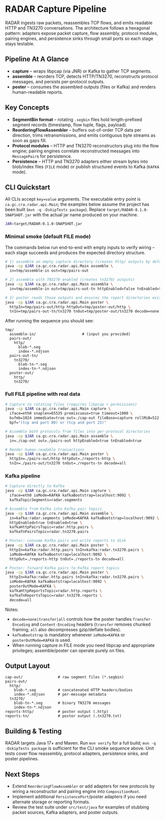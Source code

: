 ﻿# RADAR Capture Pipeline

RADAR ingests raw packets, reassembles TCP flows, and emits readable HTTP and TN3270 conversations. The architecture follows a hexagonal pattern: adapters expose packet capture, flow assembly, protocol modules, pairing engines, and persistence sinks through small ports so each stage stays testable.

## Pipeline At A Glance
- **capture** – wraps libpcap (via JNR) or Kafka to gather TCP segments.
- **assemble** – reorders TCP, detects HTTP/TN3270, reconstructs protocol messages, and persists per-protocol outputs.
- **poster** – consumes the assembled outputs (files or Kafka) and renders human-readable reports.

## Key Concepts
- **SegmentBin format** – rotating `.segbin` files hold length-prefixed segment records (timestamp, flow tuple, flags, payload).
- **ReorderingFlowAssembler** – buffers out-of-order TCP data per direction, trims retransmissions, and emits contiguous byte streams as soon as gaps fill.
- **Protocol modules** – HTTP and TN3270 reconstructors plug into the flow engine; pairing engines correlate reconstructed messages into `MessagePair`s for persistence.
- **Persistence** – HTTP and TN3270 adapters either stream bytes into blob/index files (`FILE` mode) or publish structured events to Kafka (`KAFKA` mode).

## CLI Quickstart
All CLIs accept `key=value` arguments. The executable entry point is `ca.gc.cra.radar.api.Main`; the examples below assume the project has been built (`mvn -q -DskipTests package`). Replace `target/RADAR-0.1.0-SNAPSHOT.jar` with the actual jar name produced on your machine.

```bash
JAR=target/RADAR-0.1.0-SNAPSHOT.jar
```

### Minimal smoke (default FILE mode)
The commands below run end-to-end with empty inputs to verify wiring – each stage succeeds and produces the expected directory structure.

```bash
# 1) assemble an empty capture directory (creates http/ outputs by default)
java -cp $JAR ca.gc.cra.radar.api.Main assemble \
  in=tmp/assemble-in out=tmp/pairs-out

# 2) assemble with TN3270 enabled (creates tn3270/ outputs)
java -cp $JAR ca.gc.cra.radar.api.Main assemble \
  in=tmp/assemble-in out=tmp/pairs-out-tn httpEnabled=false tnEnabled=true

# 3) poster reads those outputs and ensures the report directories exist
java -cp $JAR ca.gc.cra.radar.api.Main poster \
  httpIn=tmp/pairs-out/http httpOut=tmp/poster-out/http \
  tnIn=tmp/pairs-out-tn/tn3270 tnOut=tmp/poster-out/tn3270 decode=none
```

After running the sequence you should see:

```
tmp/
  assemble-in/                     # (input you provided)
  pairs-out/
    http/
      blob-*.seg
      index-*.ndjson
  pairs-out-tn/
    tn3270/
      blob-tn-*.seg
      index-tn-*.ndjson
  poster-out/
    http/
    tn3270/
```

### Full FILE pipeline with real data
```bash
# Capture to rotating files (requires libpcap + permissions)
java -cp $JAR ca.gc.cra.radar.api.Main capture \
  iface=eth0 snaplen=65535 promiscuous=true timeout=1000 \
  bufmb=1024 immediate=true out=./cap-out fileBase=capture rollMiB=512 \
  bpf="(tcp and port 80) or (tcp and port 23)"

# Assemble both protocols from files into per-protocol directories
java -cp $JAR ca.gc.cra.radar.api.Main assemble \
  in=./cap-out out=./pairs-out httpEnabled=true tnEnabled=true

# Render human-readable transactions
java -cp $JAR ca.gc.cra.radar.api.Main poster \
  httpIn=./pairs-out/http httpOut=./reports-http \
  tnIn=./pairs-out/tn3270 tnOut=./reports-tn decode=all
```

### Kafka pipeline
```bash
# Capture directly to Kafka
java -cp $JAR ca.gc.cra.radar.api.Main capture \
  iface=eth0 ioMode=KAFKA kafkaBootstrap=localhost:9092 \
  kafkaTopicSegments=radar.segments

# Assemble from Kafka into Kafka pair topics
java -cp $JAR ca.gc.cra.radar.api.Main assemble \
  in=kafka:radar.segments ioMode=KAFKA kafkaBootstrap=localhost:9092 \
  httpEnabled=true tnEnabled=true \
  kafkaHttpPairsTopic=radar.http.pairs \
  kafkaTnPairsTopic=radar.tn3270.pairs

# Poster: consume Kafka pairs and write reports to disk
java -cp $JAR ca.gc.cra.radar.api.Main poster \
  httpIn=kafka:radar.http.pairs tnIn=kafka:radar.tn3270.pairs \
  ioMode=KAFKA kafkaBootstrap=localhost:9092 \
  httpOut=./reports-http tnOut=./reports-tn decode=all

# Poster: forward Kafka pairs to Kafka report topics
java -cp $JAR ca.gc.cra.radar.api.Main poster \
  httpIn=kafka:radar.http.pairs tnIn=kafka:radar.tn3270.pairs \
  ioMode=KAFKA kafkaBootstrap=localhost:9092 \
  posterOutMode=KAFKA \
  kafkaHttpReportsTopic=radar.http.reports \
  kafkaTnReportsTopic=radar.tn3270.reports \
  decode=all
```

Notes:
- `decode=none|transfer|all` controls how the poster handles `Transfer-Encoding` and `Content-Encoding` headers (`transfer` removes chunked framing; `all` also decompresses gzip/deflate bodies).
- `kafkaBootstrap` is mandatory whenever `ioMode=KAFKA` or `posterOutMode=KAFKA` is used.
- When running capture in FILE mode you need libpcap and appropriate privileges; assemble/poster can operate purely on files.

## Output Layout
```
cap-out/                # raw segment files (*.segbin)
pairs-out/
  http/
    blob-*.seg          # concatenated HTTP headers/bodies
    index-*.ndjson      # per-message metadata
  tn3270/
    blob-tn-*.seg       # binary TN3270 messages
    index-tn-*.ndjson
reports-http/           # poster output (.http)
reports-tn/             # poster output (.tn3270.txt)
```

## Building & Testing
RADAR targets Java 17+ and Maven. Run `mvn verify` for a full build; `mvn -q -DskipTests package` is sufficient for the CLI smoke sequence above. Unit tests cover flow reassembly, protocol adapters, persistence sinks, and poster pipelines.

## Next Steps
- Extend `ReorderingFlowAssembler` or add adapters for new protocols by wiring a reconstructor and pairing engine into `CompositionRoot`.
- Implement additional `PersistencePort`/poster adapters if you need alternate storage or reporting formats.
- Review the test suite under `src/test/java` for examples of stubbing packet sources, Kafka adapters, and poster outputs.
